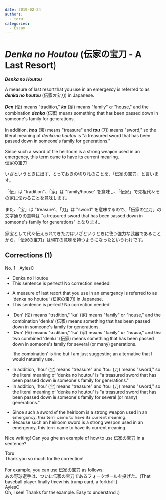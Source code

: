 ```yaml
---
date: 2019-02-24
authors:
  - toru
categories:
  - Essay
---
```


<h1 id="subject_show"><strong><em>Denka no Houtou</strong></em> (伝家の宝刀 - A Last Resort)</h1>
<div class="date" hidden>Feb 24, 2019 23:27</div>
<div id="post"><div id="body_show_ori">
<strong><em>Denka no Houtou</strong></em><br/><br/>A measure of last resort that you use in an emergency is referred to as <strong><em>denka no houtou</em></strong> (伝家の宝刀) in Japanese.<br/><br/><strong><em>Den</em></strong> (伝) means "tradition," <strong><em>ka</em></strong> (家) means "family" or "house," and the combination <strong><em>denka</em></strong> (伝家) means something that has been passed down in someone's family for generations.<br/><br/>In addition, <strong><em>hou</em></strong> (宝) means "treasure" and <strong><em>tou</em></strong> (刀) means "sword," so the literal meaning of <em>denka no houtou</em> is "a treasured sword that has been passed down in someone's family for generations."<br/><br/>Since such a sword of the heirloom is a strong weapon used in an emergency, this term came to have its current meaning.
</div></div>

<!-- more -->

<div id="post_ja"><div id="body_show_mo">
伝家の宝刀<br/><br/>いざというときに出す、とっておきの切り札のことを、「伝家の宝刀」と言います。<br/><br/>「伝」は "tradition"、「家」は "family/house" を意味し、「伝家」で先祖代々その家に伝わることを意味します。<br/><br/>また、「宝」は "treasure"、「刀」は "sword" を意味するので、「伝家の宝刀」の文字通りの意味は "a treasured sword that has been passed down in someone's family for generations" となります。<br/><br/>家宝として代々伝えられてきた刀はいざというときに使う強力な武器であることから、「伝家の宝刀」は現在の意味を持つようになったというわけです。
</div></div>

## Corrections (1)
<div id="block"><div class="first_name"> No. 1　<span class="just_name">AylesC</span></div><div id="block2">
<ul class="correction_field">
<li class="incorrect">Denka no Houtou</li>
<li class="corrected perfect">This sentence is perfect! No correction needed!</li>
</ul>
<ul class="correction_field">
<li class="incorrect">A measure of last resort that you use in an emergency is referred to as 'denka no houtou' (伝家の宝刀) in Japanese.</li>
<li class="corrected perfect">This sentence is perfect! No correction needed!</li>
</ul>
<ul class="correction_field">
<li class="incorrect">'Den' (伝) means "tradition," 'ka' (家) means "family" or "house," and the combination 'denka' (伝家) means something that has been passed down in someone's family for generations.</li>
<li class="corrected correct">
'Den' (伝) means "tradition," 'ka' (家) means "family" or "house," and the <span class="f_blue">two </span>combin<span class="f_blue">ed</span> 'denka' (伝家) means something that has been passed down in someone's family for <span class="f_blue">several (or many) </span>generations.
<p class="correction_comment">'the combination' is fine but I am just suggesting an alternative that I would naturally use.</p>
</li>
</ul>
<ul class="correction_field">
<li class="incorrect">In addition, 'hou' (宝) means "treasure" and 'tou' (刀) means "sword," so the literal meaning of 'denka no houtou' is "a treasured sword that has been passed down in someone's family for generations."</li>
<li class="corrected correct">
In addition, 'hou' (宝) means "treasure" and 'tou' (刀) means "sword," so the literal meaning of 'denka no houtou' is "a treasured sword that has been passed down in someone's family for <span class="f_blue">several (or many) </span>generations."
</li>
</ul>
<ul class="correction_field">
<li class="incorrect">Since such a sword of the heirloom is a strong weapon used in an emergency, this term came to have its current meaning.</li>
<li class="corrected correct">
<span class="f_blue">Because</span> such a<span class="f_blue">n heirloom</span> sword is a strong weapon used in an emergency, this term came to have its current meaning.
</li>
</ul>
<p class="comment_small">
 Nice writing! Can you give an example of how to use 伝家の宝刀 in a sentence?
</p>

</div><div class="name"><span class="just_name">Toru</span><br>
Thank you so much for the correction!<br/><br/>For example, you can use 伝家の宝刀 as follows:<br/>あの野球選手は、ついに伝家の宝刀であるフォークボールを投げた。(That baseball player finally threw his trump card, a forkball.)
</div>
<div class="name"><span class="just_name">AylesC</span><br>
Oh, I see! Thanks for the example. Easy to understand :)
</div>
</div>
